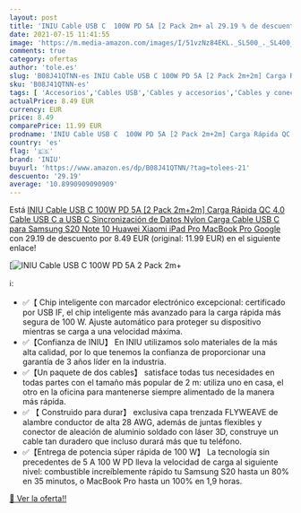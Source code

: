 ```yaml
---
layout: post
title: 'INIU Cable USB C  100W PD 5A [2 Pack 2m+ al 29.19 % de descuento'
date: 2021-07-15 11:41:55
image: 'https://m.media-amazon.com/images/I/51vzNz84EKL._SL500_._SL400_.jpg'
comments: true
category: ofertas
author: 'tole.es'
slug: 'B08J41QTNN-es INIU Cable USB C 100W PD 5A [2 Pack 2m+2m] Carga Rápida QC...'
sku: 'B08J41QTNN-es'
tags: [ 'Accesorios','Cables USB','Cables y accesorios','Cables y conectores','Informática','iniu','ipad', ]
actualPrice: 8.49 EUR
currency: EUR
price: 8.49
comparePrice: 11.99 EUR
prodname: 'INIU Cable USB C  100W PD 5A [2 Pack 2m+2m] Carga Rápida QC 4.0 Cable USB C a USB C  Sincronización de Datos Nylon Carga Cable USB C para Samsung S20 Note 10 Huawei Xiaomi iPad Pro MacBook Pro Google'
country: 'es'
flag: '🇪🇸'
brand: 'INIU'
buyurl: 'https://www.amazon.es/dp/B08J41QTNN/?tag=tolees-21'
descuento: '29.19'
average: '10.8990909090909'
---
```


Está [INIU Cable USB C  100W PD 5A [2 Pack 2m+2m] Carga Rápida QC 4.0 Cable USB C a USB C  Sincronización de Datos Nylon Carga Cable USB C para Samsung S20 Note 10 Huawei Xiaomi iPad Pro MacBook Pro Google](https://www.amazon.es/dp/B08J41QTNN/?tag=tolees-21) con 29.19 de descuento por 8.49 EUR (original: 11.99 EUR) en el siguiente enlace!

[![INIU Cable USB C  100W PD 5A [2 Pack 2m+](https://m.media-amazon.com/images/I/51vzNz84EKL._SL500_._SL400_.jpg)](https://www.amazon.es/dp/B08J41QTNN/?tag=tolees-21)

ℹ️:

- ✅【 Chip inteligente con marcador electrónico excepcional: certificado por USB IF, el chip inteligente más avanzado para la carga rápida más segura de 100 W. Ajuste automático para proteger su dispositivo mientras se carga a una velocidad máxima.
- ✅【Confianza de INIU】 En INIU utilizamos solo materiales de la más alta calidad, por lo que tenemos la confianza de proporcionar una garantía de 3 años líder en la industria.
- ✅【Un paquete de dos cables】 satisface todas tus necesidades en todas partes con el tamaño más popular de 2 m: utiliza uno en casa, el otro en la oficina para mantenerse siempre alimentado de la manera más rápida.
- ✅ 【 Construido para durar】 exclusiva capa trenzada FLYWEAVE de alambre conductor de alta 28 AWG, además de juntas flexibles y conector de aleación de aluminio soldado con láser 3D, construye un cable tan duradero que incluso durará más que tu teléfono.
- ✅【Entrega de potencia súper rápida de 100 W】 La tecnología sin precedentes de 5 A 100 W PD lleva la velocidad de carga al siguiente nivel: combustible increíblemente rápido tu Samsung S20 hasta un 80% en 35 minutos, o MacBook Pro hasta un 100% en 1,9 horas.

[🛒 Ver la oferta!!](https://www.amazon.es/dp/B08J41QTNN/?tag=tolees-21)
